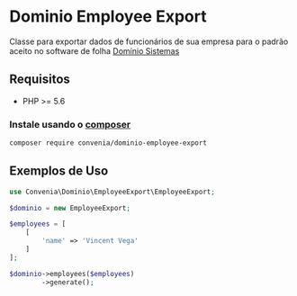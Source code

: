 # Dominio Employee Export

Classe para exportar dados de funcionários de sua empresa para o padrão aceito no software de folha [Domínio Sistemas](http://www.dominiosistemas.com.br/)

## Requisitos

* PHP >= 5.6

### Instale usando o [composer](http://getcomposer.org/)

```bash
composer require convenia/dominio-employee-export
```

## Exemplos de Uso

```php
use Convenia\Dominio\EmployeeExport\EmployeeExport;

$dominio = new EmployeeExport;

$employees = [
    [
        'name' => 'Vincent Vega'
    ]
];

$dominio->employees($employees)
        ->generate();
```
